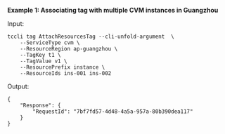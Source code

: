 **Example 1: Associating tag with multiple CVM instances in Guangzhou**



Input: 

```
tccli tag AttachResourcesTag --cli-unfold-argument  \
    --ServiceType cvm \
    --ResourceRegion ap-guangzhou \
    --TagKey t1 \
    --TagValue v1 \
    --ResourcePrefix instance \
    --ResourceIds ins-001 ins-002
```

Output: 
```
{
    "Response": {
        "RequestId": "7bf7fd57-4d48-4a5a-957a-80b390dea117"
    }
}
```

